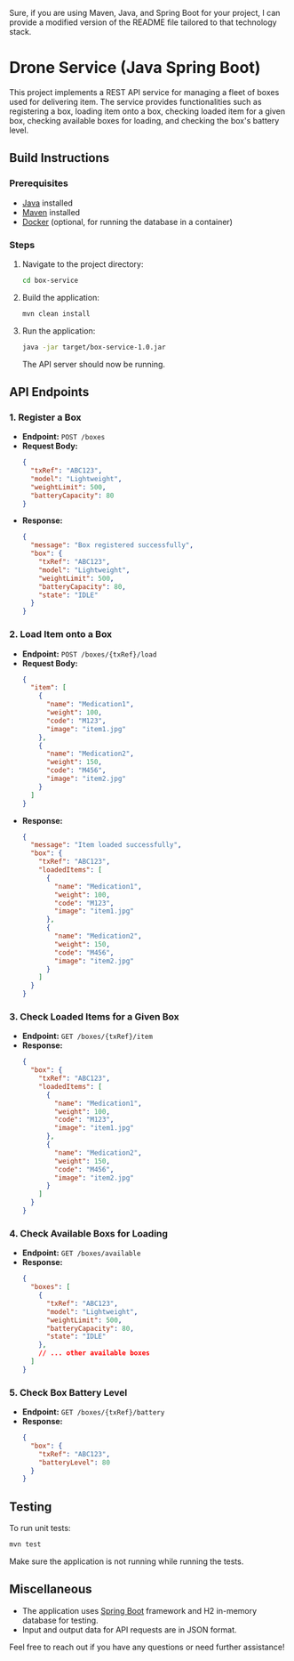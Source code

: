 Sure, if you are using Maven, Java, and Spring Boot for your project, I can provide a modified version of the README file tailored to that technology stack.

# Drone Service (Java Spring Boot)

This project implements a REST API service for managing a fleet of boxes used for delivering item. The service provides functionalities such as registering a box, loading item onto a box, checking loaded item for a given box, checking available boxes for loading, and checking the box's battery level.

## Build Instructions

### Prerequisites

- [Java](https://www.oracle.com/java/technologies/javase-downloads.html) installed
- [Maven](https://maven.apache.org/download.cgi) installed
- [Docker](https://www.docker.com/) (optional, for running the database in a container)

### Steps


1. Navigate to the project directory:

    ```bash
    cd box-service
    ```
   
2. Build the application:

    ```bash
    mvn clean install
    ```

3. Run the application:

    ```bash
    java -jar target/box-service-1.0.jar
    ```

   The API server should now be running.

## API Endpoints

### 1. Register a Box

- **Endpoint:** `POST /boxes`
- **Request Body:**
  ```json
  {
    "txRef": "ABC123",
    "model": "Lightweight",
    "weightLimit": 500,
    "batteryCapacity": 80
  }
  ```
- **Response:**
  ```json
  {
    "message": "Box registered successfully",
    "box": {
      "txRef": "ABC123",
      "model": "Lightweight",
      "weightLimit": 500,
      "batteryCapacity": 80,
      "state": "IDLE"
    }
  }
  ```

### 2. Load Item onto a Box

- **Endpoint:** `POST /boxes/{txRef}/load`
- **Request Body:**
  ```json
  {
    "item": [
      {
        "name": "Medication1",
        "weight": 100,
        "code": "M123",
        "image": "item1.jpg"
      },
      {
        "name": "Medication2",
        "weight": 150,
        "code": "M456",
        "image": "item2.jpg"
      }
    ]
  }
  ```
- **Response:**
  ```json
  {
    "message": "Item loaded successfully",
    "box": {
      "txRef": "ABC123",
      "loadedItems": [
        {
          "name": "Medication1",
          "weight": 100,
          "code": "M123",
          "image": "item1.jpg"
        },
        {
          "name": "Medication2",
          "weight": 150,
          "code": "M456",
          "image": "item2.jpg"
        }
      ]
    }
  }
  ```

### 3. Check Loaded Items for a Given Box

- **Endpoint:** `GET /boxes/{txRef}/item`
- **Response:**
  ```json
  {
    "box": {
      "txRef": "ABC123",
      "loadedItems": [
        {
          "name": "Medication1",
          "weight": 100,
          "code": "M123",
          "image": "item1.jpg"
        },
        {
          "name": "Medication2",
          "weight": 150,
          "code": "M456",
          "image": "item2.jpg"
        }
      ]
    }
  }
  ```

### 4. Check Available Boxs for Loading

- **Endpoint:** `GET /boxes/available`
- **Response:**
  ```json
  {
    "boxes": [
      {
        "txRef": "ABC123",
        "model": "Lightweight",
        "weightLimit": 500,
        "batteryCapacity": 80,
        "state": "IDLE"
      },
      // ... other available boxes
    ]
  }
  ```

### 5. Check Box Battery Level

- **Endpoint:** `GET /boxes/{txRef}/battery`
- **Response:**
  ```json
  {
    "box": {
      "txRef": "ABC123",
      "batteryLevel": 80
    }
  }
  ```

## Testing

To run unit tests:

```bash
mvn test
```

Make sure the application is not running while running the tests.

## Miscellaneous

- The application uses [Spring Boot](https://spring.io/projects/spring-boot) framework and H2 in-memory database for testing.
- Input and output data for API requests are in JSON format.

Feel free to reach out if you have any questions or need further assistance!
